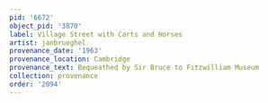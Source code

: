 ```yaml
---
pid: '6672'
object_pid: '3870'
label: Village Street with Carts and Horses
artist: janbrueghel
provenance_date: '1963'
provenance_location: Cambridge
provenance_text: Bequeathed by Sir Bruce to Fitzwilliam Museum
collection: provenance
order: '2094'
---
```

